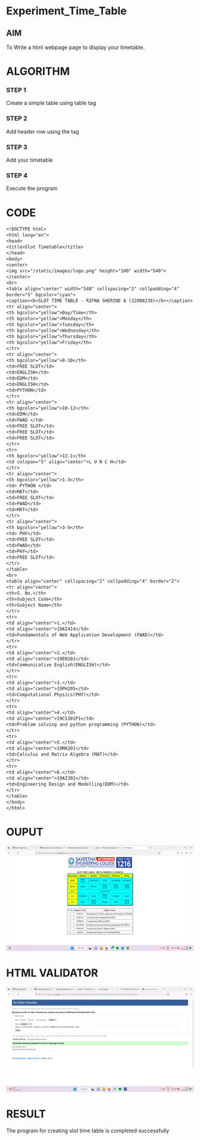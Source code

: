 # Experiment_Time_Table

## AIM
To Write a html webpage page to display your timetable.

# ALGORITHM
### STEP 1
Create a simple table using table tag

### STEP 2
Add header row using the tag

### STEP 3
Add your timetable

### STEP 4
Execute the program

# CODE
```
<!DOCTYPE html>
<html lang="en">
<head>
<title>Slot Timetable</title>
</head>
<body>
<center>
<img src="/static/images/logo.png" height="100" width="540">
</center>
<br>
<table align="center" width="540" cellspacing="2" cellpadding="4" border="5" bgcolor="cyan">
<caption><b>SLOT TIME TABLE - RIFNA SHERINE A (22008238)</b></caption>
<tr align="center">
<th bgcolor="yellow">Day/Time</th>
<th bgcolor="yellow">Monday</th>
<th bgcolor="yellow">Tuesday</th>
<th bgcolor="yellow">Wednesday</th>
<th bgcolor="yellow">Thursday</th>
<th bgcolor="yellow">Friday</th>
</tr>
<tr align="center">
<th bgcolor="yellow">8-10</th>
<td>FREE SLOT</td>
<td>ENGLISH</td>
<td>EDM</td>
<td>ENGLISH</td>
<td>PYTHON</td>
</tr>
<tr align="center">
<th bgcolor="yellow">10-12</th>
<td>EDM</td>
<td>FWAD </td>
<td>FREE SLOT</td>
<td>FREE SLOT</td>
<td>FREE SLOT</td>
</tr>
<tr>
<th bgcolor="yellow">12-1</th>
<td colspan="5" align="center">L U N C H</td>
</tr>
<tr align="center">
<th bgcolor="yellow">1-3</th>
<td> PYTHON </td>
<td>MAT</td>
<td>FREE SLOT</td>
<td>FWAD</td>
<td>MAT</td>
</tr>
<tr align="center">
<th bgcolor="yellow">3-5</th>
<td> PHY</td>
<td>FREE SLOT</td>
<td>FWAD</td>
<td>PHY</td>
<td>FREE SLOT</td>
</tr>
</table>
<br>
<table align="center" cellspacing="2" cellpadding="4" border="2">
<tr align="center">
<th>S. No.</th>
<th>Subject Code</th>
<th>Subject Name</th>
</tr>
<tr>
<td align="center">1.</td>
<td align="center">19AI414</td>
<td>Fundamentals of Web Application Development (FWAD)</td>
</tr>
<tr>
<td align="center">2.</td>
<td align="center">19EN101</td>
<td>Communicative English(ENGLISH)</td>
</tr>
<tr>
<td align="center">3.</td>
<td align="center">19PH205</td>
<td>Computational Physics(PHY)</td>
</tr>
<tr>
<td align="center">4.</td>
<td align="center">19CS301P1</td>
<td>Problem solving and python programming (PYTHON)</td>
</tr>
<tr>
<td align="center">5.</td>
<td align="center">19MA201</td>
<td>Calculus and Matrix Algebra (MAT)</td>
</tr>
<tr>
<td align="center">6.</td>
<td align="center">19AI302</td>
<td>Engineering Design and Modelling(EDM)</td>
</tr>
</table>
</body>
</html>
```

# OUPUT
![OUTPUT](./out.png)

# HTML VALIDATOR
![HTML VALIDATOR](./valid.png)

# RESULT
The program for creating slot time table is completed successfully